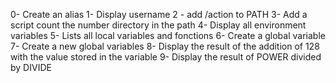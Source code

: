 0- Create an alias
1- Display username
2 - add /action to PATH
3- Add a script count the number directory in the path
4- Display all environment variables
5- Lists all local variables and fonctions
6- Create a global variable
7- Create a new global variables
8- Display the result of the addition of 128 with the value stored in the variable
9- Display the result of POWER divided by DIVIDE
